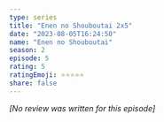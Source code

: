 ```yaml
---
type: series
title: "Enen no Shouboutai 2x5"
date: "2023-08-05T16:24:50"
name: "Enen no Shouboutai"
season: 2
episode: 5
rating: 5
ratingEmoji: ⭐️⭐️⭐️⭐️⭐️
share: false
---
```


_[No review was written for this episode]_

